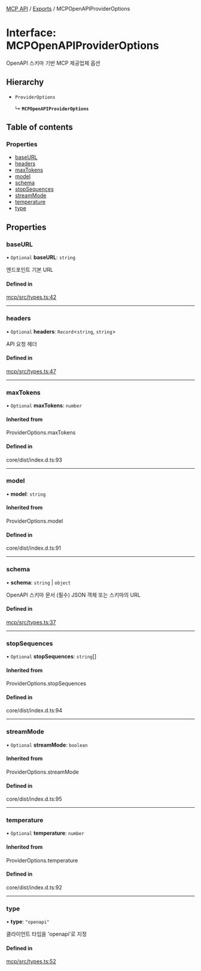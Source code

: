 [MCP API](../../) / [Exports](../modules) / MCPOpenAPIProviderOptions

# Interface: MCPOpenAPIProviderOptions

OpenAPI 스키마 기반 MCP 제공업체 옵션

## Hierarchy

- `ProviderOptions`

  ↳ **`MCPOpenAPIProviderOptions`**

## Table of contents

### Properties

- [baseURL](MCPOpenAPIProviderOptions#baseurl)
- [headers](MCPOpenAPIProviderOptions#headers)
- [maxTokens](MCPOpenAPIProviderOptions#maxtokens)
- [model](MCPOpenAPIProviderOptions#model)
- [schema](MCPOpenAPIProviderOptions#schema)
- [stopSequences](MCPOpenAPIProviderOptions#stopsequences)
- [streamMode](MCPOpenAPIProviderOptions#streammode)
- [temperature](MCPOpenAPIProviderOptions#temperature)
- [type](MCPOpenAPIProviderOptions#type)

## Properties

### baseURL

• `Optional` **baseURL**: `string`

엔드포인트 기본 URL

#### Defined in

[mcp/src/types.ts:42](https://github.com/robotaio/robota/blob/1202ed01072674e4ff6307d72c09a57873f8f949/packages/mcp/src/types.ts#L42)

___

### headers

• `Optional` **headers**: `Record`\<`string`, `string`\>

API 요청 헤더

#### Defined in

[mcp/src/types.ts:47](https://github.com/robotaio/robota/blob/1202ed01072674e4ff6307d72c09a57873f8f949/packages/mcp/src/types.ts#L47)

___

### maxTokens

• `Optional` **maxTokens**: `number`

#### Inherited from

ProviderOptions.maxTokens

#### Defined in

core/dist/index.d.ts:93

___

### model

• **model**: `string`

#### Inherited from

ProviderOptions.model

#### Defined in

core/dist/index.d.ts:91

___

### schema

• **schema**: `string` \| `object`

OpenAPI 스키마 문서 (필수)
JSON 객체 또는 스키마의 URL

#### Defined in

[mcp/src/types.ts:37](https://github.com/robotaio/robota/blob/1202ed01072674e4ff6307d72c09a57873f8f949/packages/mcp/src/types.ts#L37)

___

### stopSequences

• `Optional` **stopSequences**: `string`[]

#### Inherited from

ProviderOptions.stopSequences

#### Defined in

core/dist/index.d.ts:94

___

### streamMode

• `Optional` **streamMode**: `boolean`

#### Inherited from

ProviderOptions.streamMode

#### Defined in

core/dist/index.d.ts:95

___

### temperature

• `Optional` **temperature**: `number`

#### Inherited from

ProviderOptions.temperature

#### Defined in

core/dist/index.d.ts:92

___

### type

• **type**: ``"openapi"``

클라이언트 타입을 'openapi'로 지정

#### Defined in

[mcp/src/types.ts:52](https://github.com/robotaio/robota/blob/1202ed01072674e4ff6307d72c09a57873f8f949/packages/mcp/src/types.ts#L52)
